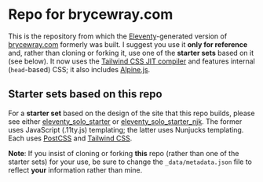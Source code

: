 # Repo for brycewray.com

This is the repository from which the [Eleventy](https://11ty.dev)-generated version of [brycewray.com](https://brycewray.com) formerly was built. I suggest you use it **only for reference** and, rather than cloning or forking it, use one of the **starter sets** based on it (see below). It now uses the [Tailwind CSS JIT compiler](https://blog.tailwindcss.com/just-in-time-the-next-generation-of-tailwind-css) and features internal (`head`-based) CSS; it also includes [Alpine.js](https://github.com/alpinejs/alpine).

## Starter sets based on this repo

For a **starter set** based on the design of the site that this repo builds, please see either [eleventy_solo_starter](https://github.com/brycewray/eleventy_solo_starter) or [eleventy_solo_starter_njk](https://github.com/brycewray/eleventy_solo_starter_njk). The former uses JavaScript (.11ty.js) templating; the latter uses Nunjucks templating. Each uses [PostCSS](https://postcss.org) and [Tailwind CSS](https://tailwindcss.com).

**Note**: If you insist of cloning or forking **this** repo (rather than one of the starter sets) for your use, be sure to change the `_data/metadata.json` file to reflect **your** information rather than mine.